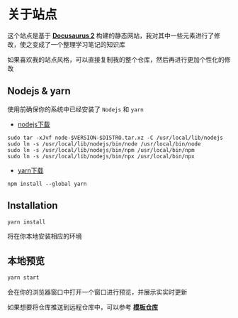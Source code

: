 # 关于站点

这个站点是基于 **[Docusaurus 2](https://v2.docusaurus.io/)** 构建的静态网站，我对其中一些元素进行了修改，使之变成了一个整理学习笔记的知识库

如果喜欢我的站点风格，可以直接复制我的整个仓库，然后再进行更加个性化的修改

## Nodejs & yarn
使用前确保你的系统中已经安装了 `Nodejs` 和 `yarn`

- [nodejs下载](https://nodejs.org/en/download/)

``` shell
sudo tar -xJvf node-$VERSION-$DISTRO.tar.xz -C /usr/local/lib/nodejs
sudo ln -s /usr/local/lib/nodejs/bin/node /usr/local/bin/node
sudo ln -s /usr/local/lib/nodejs/bin/npm /usr/local/bin/npm
sudo ln -s /usr/local/lib/nodejs/bin/npx /usr/local/bin/npx
```

- [yarn下载](https://classic.yarnpkg.com/en/)

``` shell
npm install --global yarn
```
## Installation

``` bash
yarn install
```

将在你本地安装相应的环境

## 本地预览

``` bash
yarn start
```

会在你的浏览器窗口中打开一个窗口进行预览，并展示实实时更新


如果想要将仓库推送到远程仓库中，可以参考 **[模板仓库](https://github.com/rcxxx/docusaurus-template)**




